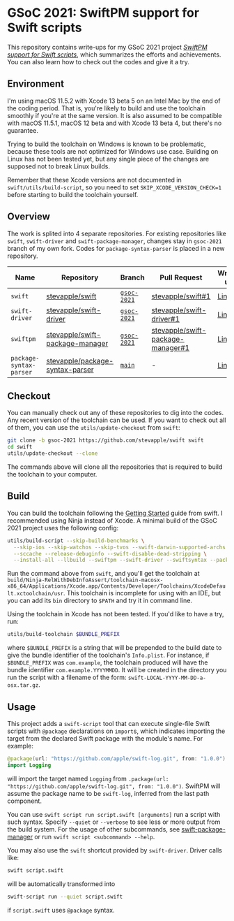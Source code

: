 # GSoC 2021: SwiftPM support for Swift scripts

This repository contains write-ups for my GSoC 2021 project [_SwiftPM support for Swift scripts_](https://summerofcode.withgoogle.com/projects/#5240743418920960), which summarizes the efforts and achievements.  You can also learn how to check out the codes and give it a try.

## Environment

I'm using macOS 11.5.2 with Xcode 13 beta 5 on an Intel Mac by the end of the coding period.  That is, you're likely to build and use the toolchain smoothly if you're at the same version.  It is also assumed to be compatible with macOS 11.5.1, macOS 12 beta and with Xcode 13 beta 4, but there's no guarantee.

Trying to build the toolchain on Windows is known to be problematic, because these tools are not optimized for Windows use case.  Building on Linux has not been tested yet, but any single piece of the changes are supposed not to break Linux builds.

Remember that these Xcode versions are not documented in `swift/utils/build-script`, so you need to set `SKIP_XCODE_VERSION_CHECK=1` before starting to build the toolchain yourself.

## Overview

The work is splited into 4 separate repositories.  For existing repositories like `swift`, `swift-driver` and `swift-package-manager`, changes stay in `gsoc-2021` branch of my own fork.  Codes for `package-syntax-parser` is placed in a new repository.

| Name | Repository | Branch | Pull Request | Write-up |
|---|---|---|---|---|
| `swift` | [stevapple/swift](https://github.com/stevapple/swift/tree/gsoc-2021) | [`gsoc-2021`](https://github.com/stevapple/swift/tree/gsoc-2021) | [stevapple/swift#1](https://github.com/stevapple/swift/pull/1) | [Link](/swift/README.md) |
| `swift-driver` | [stevapple/swift-driver](https://github.com/stevapple/swift-driver/tree/gsoc-2021) | [`gsoc-2021`](https://github.com/stevapple/swift-driver/tree/gsoc-2021) | [stevapple/swift-driver#1](https://github.com/stevapple/swift-driver/pull/1) | [Link](/swift-driver/README.md) |
| `swiftpm` | [stevapple/swift-package-manager](https://github.com/stevapple/swift-package-manager/tree/gsoc-2021) | [`gsoc-2021`](https://github.com/stevapple/swift-package-manager/tree/gsoc-2021) | [stevapple/swift-package-manager#1](https://github.com/stevapple/swift-package-manager/pull/1) | [Link](/swift-package-manager/README.md) |
| `package-syntax-parser` | [stevapple/package-syntax-parser](https://github.com/stevapple/package-syntax-parser) | [`main`](https://github.com/stevapple/package-syntax-parser/tree/main) | - | [Link](/package-syntax-parser/README.md) |

## Checkout

You can manually check out any of these repositories to dig into the codes.  Any recent version of the toolchain can be used.  If you want to check out all of them, you can use the `utils/update-checkout` from `swift`:

```sh
git clone -b gsoc-2021 https://github.com/stevapple/swift swift
cd swift
utils/update-checkout --clone
```

The commands above will clone all the repositories that is required to build the toolchain to your computer.

## Build

You can build the toolchain following the [Getting Started](https://github.com/stevapple/swift/docs/HowToGuides/GettingStarted.md) guide from swift.  I recommended using Ninja instead of Xcode.  A minimal build of the GSoC 2021 project uses the following config:

```sh
utils/build-script --skip-build-benchmarks \
  --skip-ios --skip-watchos --skip-tvos --swift-darwin-supported-archs "$(uname -m)" \
  --sccache --release-debuginfo --swift-disable-dead-stripping \
  --install-all --llbuild --swiftpm --swift-driver --swiftsyntax --package-parser
```

Run the command above from `swift`, and you'll get the toolchain at `build/Ninja-RelWithDebInfoAssert/toolchain-macosx-x86_64/Applications/Xcode.app/Contents/Developer/Toolchains/XcodeDefault.xctoolchain/usr`.  This toolchain is incomplete for using with an IDE, but you can add its `bin` directory to `$PATH` and try it in command line.

Using the toolchain in Xcode has not been tested.  If you'd like to have a try, run:

```sh
utils/build-toolchain $BUNDLE_PREFIX
```

where `$BUNDLE_PREFIX` is a string that will be prepended to the build date to give the bundle identifier of the toolchain's `Info.plist`. For instance, if `$BUNDLE_PREFIX` was `com.example`, the toolchain produced will have the bundle identifier `com.example.YYYYMMDD`. It will be created in the directory you run the script with a filename of the form: `swift-LOCAL-YYYY-MM-DD-a-osx.tar.gz`.

## Usage

This project adds a `swift-script` tool that can execute single-file Swift scripts with `@package` declarations on `import`s, which indicates importing the target from the declared Swift package with the module's name. For example:

```swift
@package(url: "https://github.com/apple/swift-log.git", from: "1.0.0")
import Logging
```

will import the target named `Logging` from `.package(url: "https://github.com/apple/swift-log.git", from: "1.0.0")`.  SwiftPM will assume the package name to be `swift-log`, inferred from the last path component.

You can use `swift script run script.swift [arguments]` run a script with such syntax.  Specify `--quiet` or `--verbose` to see less or more output from the build system.  For the usage of other subcommands, see [swift-package-manager](/swift-package-manager/README.md) or run `swift script <subcommand> --help`.

You may also use the `swift` shortcut provided by `swift-driver`.  Driver calls like:

```sh
swift script.swift
```

will be automatically transformed into

```sh
swift-script run --quiet script.swift
```

if `script.swift` uses `@package` syntax.
